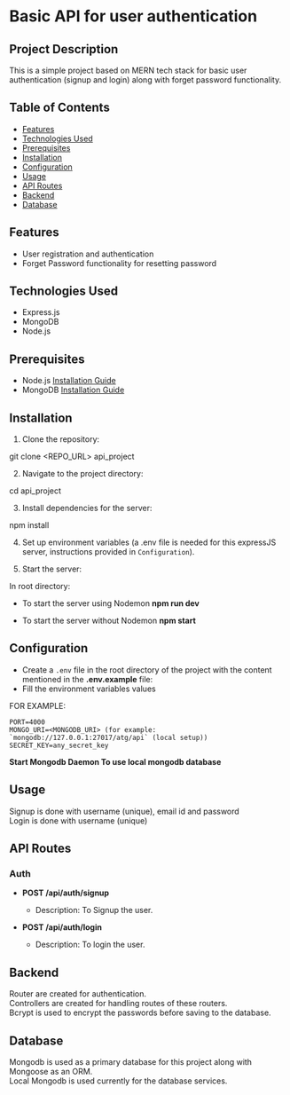 # Basic API for user authentication 

## Project Description

This is a simple project based on MERN tech stack for basic user authentication (signup and login) along with forget password functionality.

## Table of Contents

- [Features](#features)
- [Technologies Used](#technologies-used)
- [Prerequisites](#prerequisites)
- [Installation](#installation)
- [Configuration](#configuration)
- [Usage](#usage)
- [API Routes](#api-routes)
- [Backend](#backend)
- [Database](#database)


## Features

- User registration and authentication 
- Forget Password functionality for resetting password

## Technologies Used

- Express.js
- MongoDB
- Node.js

## Prerequisites

- Node.js [Installation Guide](https://nodejs.org/)
- MongoDB [Installation Guide](https://docs.mongodb.com/manual/installation/)

## Installation

1. Clone the repository:

git clone <REPO_URL> api_project

2. Navigate to the project directory:

cd api_project

3. Install dependencies for the server:

npm install 

4. Set up environment variables (a .env file is needed for this expressJS server, instructions provided in `Configuration`).

5. Start the server:

In root directory:
- To start the server using Nodemon **npm run dev**

- To start the server without Nodemon **npm start** 



## Configuration

- Create a `.env` file in the root directory of the project with the content mentioned in the **.env.example** file:
- Fill the environment variables values 

FOR EXAMPLE:

```.env
PORT=4000
MONGO_URI=<MONGODB_URI> (for example: `mongodb://127.0.0.1:27017/atg/api` (local setup))  
SECRET_KEY=any_secret_key
```

**Start Mongodb Daemon To use local mongodb database**

## Usage 
Signup is done with username (unique), email id and password  
Login is done with username (unique)


## API Routes

### Auth

- **POST /api/auth/signup**
  - Description: To Signup the user.

- **POST /api/auth/login**
  - Description: To login the user.


## Backend 
Router are created for authentication.  
Controllers are created for handling routes of these routers.  
Bcrypt is used to encrypt the passwords before saving to the database.


## Database
Mongodb is used as a primary database for this project along with Mongoose as an ORM.  
Local Mongodb is used currently for the database services.